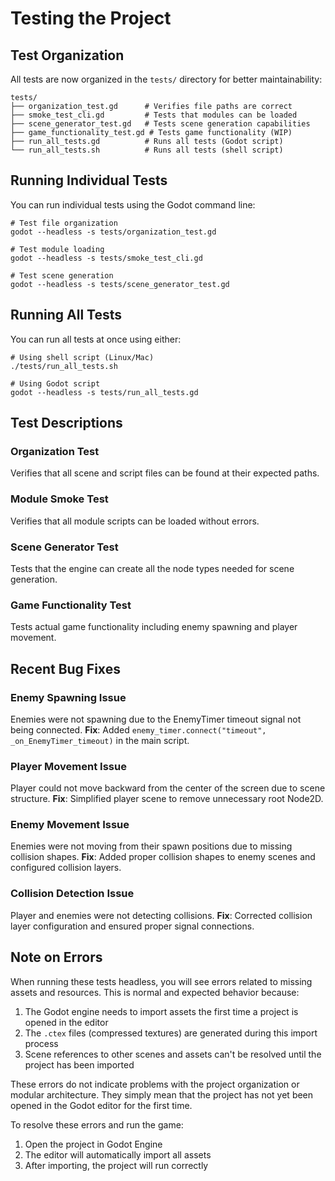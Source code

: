 # Testing the Project

## Test Organization

All tests are now organized in the `tests/` directory for better maintainability:

```
tests/
├── organization_test.gd      # Verifies file paths are correct
├── smoke_test_cli.gd         # Tests that modules can be loaded
├── scene_generator_test.gd   # Tests scene generation capabilities
├── game_functionality_test.gd # Tests game functionality (WIP)
├── run_all_tests.gd          # Runs all tests (Godot script)
└── run_all_tests.sh          # Runs all tests (shell script)
```

## Running Individual Tests

You can run individual tests using the Godot command line:

```
# Test file organization
godot --headless -s tests/organization_test.gd

# Test module loading
godot --headless -s tests/smoke_test_cli.gd

# Test scene generation
godot --headless -s tests/scene_generator_test.gd
```

## Running All Tests

You can run all tests at once using either:

```
# Using shell script (Linux/Mac)
./tests/run_all_tests.sh

# Using Godot script
godot --headless -s tests/run_all_tests.gd
```

## Test Descriptions

### Organization Test
Verifies that all scene and script files can be found at their expected paths.

### Module Smoke Test
Verifies that all module scripts can be loaded without errors.

### Scene Generator Test
Tests that the engine can create all the node types needed for scene generation.

### Game Functionality Test
Tests actual game functionality including enemy spawning and player movement.

## Recent Bug Fixes

### Enemy Spawning Issue
Enemies were not spawning due to the EnemyTimer timeout signal not being connected.
**Fix**: Added `enemy_timer.connect("timeout", _on_EnemyTimer_timeout)` in the main script.

### Player Movement Issue
Player could not move backward from the center of the screen due to scene structure.
**Fix**: Simplified player scene to remove unnecessary root Node2D.

### Enemy Movement Issue
Enemies were not moving from their spawn positions due to missing collision shapes.
**Fix**: Added proper collision shapes to enemy scenes and configured collision layers.

### Collision Detection Issue
Player and enemies were not detecting collisions.
**Fix**: Corrected collision layer configuration and ensured proper signal connections.

## Note on Errors

When running these tests headless, you will see errors related to missing assets and resources. This is normal and expected behavior because:

1. The Godot engine needs to import assets the first time a project is opened in the editor
2. The `.ctex` files (compressed textures) are generated during this import process
3. Scene references to other scenes and assets can't be resolved until the project has been imported

These errors do not indicate problems with the project organization or modular architecture. They simply mean that the project has not yet been opened in the Godot editor for the first time.

To resolve these errors and run the game:
1. Open the project in Godot Engine
2. The editor will automatically import all assets
3. After importing, the project will run correctly